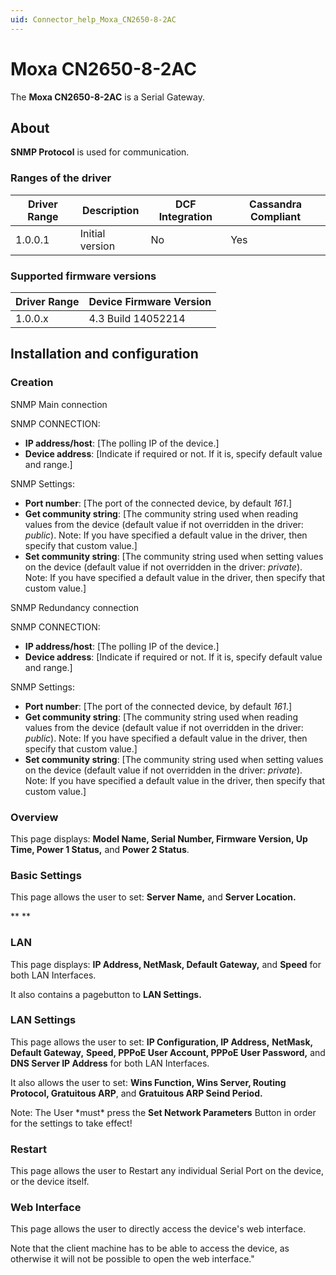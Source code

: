 ```yaml
---
uid: Connector_help_Moxa_CN2650-8-2AC
---
```


# Moxa CN2650-8-2AC

The **Moxa CN2650-8-2AC** is a Serial Gateway.

## About

**SNMP Protocol** is used for communication.

### Ranges of the driver

| **Driver Range** | **Description** | **DCF Integration** | **Cassandra Compliant** |
|------------------|-----------------|---------------------|-------------------------|
| 1.0.0.1          | Initial version | No                  | Yes                     |

### Supported firmware versions

| **Driver Range** | **Device Firmware Version** |
|------------------|-----------------------------|
| 1.0.0.x          | 4.3 Build 14052214          |

## Installation and configuration

### Creation

SNMP Main connection

SNMP CONNECTION:

- **IP address/host**: \[The polling IP of the device.\]
- **Device address**: \[Indicate if required or not. If it is, specify default value and range.\]

SNMP Settings:

- **Port number**: \[The port of the connected device, by default *161*.\]
- **Get community string**: \[The community string used when reading values from the device
  (default value if not overridden in the driver: *public*).
  Note: If you have specified a default value in the driver, then specify that custom value.\]
- **Set community string**: \[The community string used when setting values on the device
  (default value if not overridden in the driver: *private*).
  Note: If you have specified a default value in the driver, then specify that custom value.\]

SNMP Redundancy connection

SNMP CONNECTION:

- **IP address/host**: \[The polling IP of the device.\]
- **Device address**: \[Indicate if required or not. If it is, specify default value and range.\]

SNMP Settings:

- **Port number**: \[The port of the connected device, by default *161*.\]
- **Get community string**: \[The community string used when reading values from the device
  (default value if not overridden in the driver: *public*).
  Note: If you have specified a default value in the driver, then specify that custom value.\]
- **Set community string**: \[The community string used when setting values on the device
  (default value if not overridden in the driver: *private*).
  Note: If you have specified a default value in the driver, then specify that custom value.\]



### Overview

This page displays: **Model Name, Serial Number, Firmware Version, Up Time, Power 1 Status,** and **Power 2 Status**.



### Basic Settings

This page allows the user to set: **Server Name,** and **Server Location.**

**
**

### LAN

This page displays: **IP Address, NetMask, Default Gateway,** and **Speed** for both LAN Interfaces.

It also contains a pagebutton to **LAN Settings.**



### LAN Settings

This page allows the user to set: **IP Configuration, IP Address,** **NetMask, Default Gateway,** **Speed, PPPoE User Account, PPPoE User Password,** and **DNS Server IP Address** for both LAN Interfaces.

It also allows the user to set: **Wins Function, Wins Server, Routing Protocol, Gratuitous ARP**, and **Gratuitous ARP Seind Period.**

Note: The User \*must\* press the **Set Network Parameters** Button in order for the settings to take effect!



### Restart

This page allows the user to Restart any individual Serial Port on the device, or the device itself.



### Web Interface

This page allows the user to directly access the device's web interface.

Note that the client machine has to be able to access the device, as otherwise it will not be possible to open the web interface."
